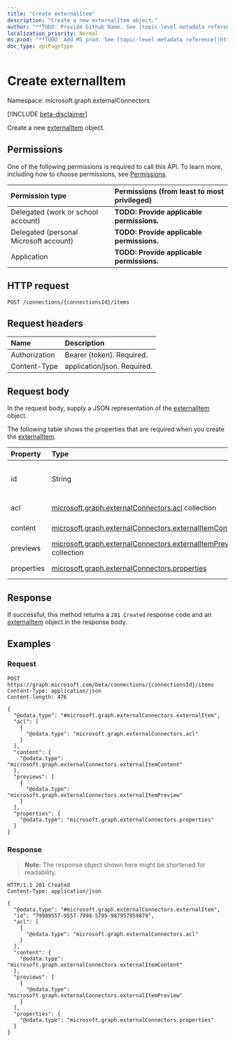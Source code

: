 ```yaml
---
title: "Create externalItem"
description: "Create a new externalItem object."
author: "**TODO: Provide Github Name. See [topic-level metadata reference](https://msgo.azurewebsites.net/add/document/guidelines/metadata.html#topic-level-metadata)**"
localization_priority: Normal
ms.prod: "**TODO: Add MS prod. See [topic-level metadata reference](https://msgo.azurewebsites.net/add/document/guidelines/metadata.html#topic-level-metadata)**"
doc_type: apiPageType
---
```


# Create externalItem
Namespace: microsoft.graph.externalConnectors

[!INCLUDE [beta-disclaimer](../../includes/beta-disclaimer.md)]

Create a new [externalItem](../resources/externalconnectors-externalitem.md) object.

## Permissions
One of the following permissions is required to call this API. To learn more, including how to choose permissions, see [Permissions](/graph/permissions-reference).

|Permission type|Permissions (from least to most privileged)|
|:---|:---|
|Delegated (work or school account)|**TODO: Provide applicable permissions.**|
|Delegated (personal Microsoft account)|**TODO: Provide applicable permissions.**|
|Application|**TODO: Provide applicable permissions.**|

## HTTP request

<!-- {
  "blockType": "ignored"
}
-->
``` http
POST /connections/{connectionsId}/items
```

## Request headers
|Name|Description|
|:---|:---|
|Authorization|Bearer {token}. Required.|
|Content-Type|application/json. Required.|

## Request body
In the request body, supply a JSON representation of the [externalItem](../resources/externalconnectors-externalitem.md) object.

The following table shows the properties that are required when you create the [externalItem](../resources/externalconnectors-externalitem.md).

|Property|Type|Description|
|:---|:---|:---|
|id|String|**TODO: Add Description** Inherited from [entity](../resources/externalconnectors-entity.md)|
|acl|[microsoft.graph.externalConnectors.acl](../resources/externalconnectors-acl.md) collection|**TODO: Add Description**|
|content|[microsoft.graph.externalConnectors.externalItemContent](../resources/externalconnectors-externalitemcontent.md)|**TODO: Add Description**|
|previews|[microsoft.graph.externalConnectors.externalItemPreview](../resources/externalconnectors-externalitempreview.md) collection|**TODO: Add Description**|
|properties|[microsoft.graph.externalConnectors.properties](../resources/externalconnectors-properties.md)|**TODO: Add Description**|



## Response

If successful, this method returns a `201 Created` response code and an [externalItem](../resources/externalconnectors-externalitem.md) object in the response body.

## Examples

### Request
<!-- {
  "blockType": "request",
  "name": "create_externalitem_from_"
}
-->
``` http
POST https://graph.microsoft.com/beta/connections/{connectionsId}/items
Content-Type: application/json
Content-length: 476

{
  "@odata.type": "#microsoft.graph.externalConnectors.externalItem",
  "acl": [
    {
      "@odata.type": "microsoft.graph.externalConnectors.acl"
    }
  ],
  "content": {
    "@odata.type": "microsoft.graph.externalConnectors.externalItemContent"
  },
  "previews": [
    {
      "@odata.type": "microsoft.graph.externalConnectors.externalItemPreview"
    }
  ],
  "properties": {
    "@odata.type": "microsoft.graph.externalConnectors.properties"
  }
}
```


### Response
>**Note:** The response object shown here might be shortened for readability.
<!-- {
  "blockType": "response",
  "truncated": true,
  "@odata.type": "microsoft.graph.externalConnectors.externalItem"
}
-->
``` http
HTTP/1.1 201 Created
Content-Type: application/json

{
  "@odata.type": "#microsoft.graph.externalConnectors.externalItem",
  "id": "79989557-9557-7998-5795-987957959879",
  "acl": [
    {
      "@odata.type": "microsoft.graph.externalConnectors.acl"
    }
  ],
  "content": {
    "@odata.type": "microsoft.graph.externalConnectors.externalItemContent"
  },
  "previews": [
    {
      "@odata.type": "microsoft.graph.externalConnectors.externalItemPreview"
    }
  ],
  "properties": {
    "@odata.type": "microsoft.graph.externalConnectors.properties"
  }
}
```

